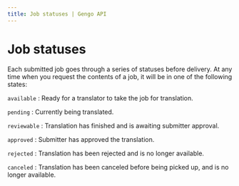 ```yaml
---
title: Job statuses | Gengo API
---
```


# Job statuses

Each submitted job goes through a series of statuses before delivery. At any time when you request the contents of a job, it will be in one of the following states:

`available`
: Ready for a translator to take the job for translation.

`pending`
: Currently being translated.

`reviewable`
: Translation has finished and is awaiting submitter approval.

`approved`
: Submitter has approved the translation.

`rejected`
: Translation has been rejected and is no longer available.

`canceled`
: Translation has been canceled before being picked up, and is no longer available.
